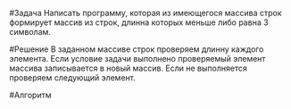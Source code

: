 #Задача
Написать программу, которая из имеющегося массива строк формирует массив из строк, длинна которых меньше либо равна 3 символам.

#Решение
В заданном массиве строк проверяем длинну каждого элемента. Если условие задачи выполнено проверяемый элемент массива записывается в новый массив. Если не выполняется проверяем следующий элемент.

#Алгоритм
